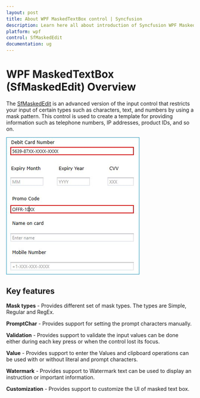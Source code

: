 ```yaml
---
layout: post
title: About WPF MaskedTextBox control | Syncfusion
description: Learn here all about introduction of Syncfusion WPF MaskedTextBox (SfMaskedEdit) control, its elements and more details.
platform: wpf
control: SfMaskedEdit
documentation: ug
---
```


# WPF MaskedTextBox (SfMaskedEdit) Overview

The [SfMaskedEdit](https://help.syncfusion.com/cr/wpf/Syncfusion.Windows.Controls.Input.SfMaskedEdit.html)  is an advanced version of the input control that restricts your input of certain types such as characters, text, and numbers by using a mask pattern. This control is used to create a template for providing information such as telephone numbers, IP addresses, product IDs, and so on.

![Overview of WPF MaskedEdit](Overview_images/wpf-maskededit.jpg)

## Key features

**Mask types** - Provides different set of mask types. The types are Simple, Regular and RegEx.

**PromptChar** - Provides support for setting the prompt characters manually.

**Validation** - Provides support to validate the input values can be done either during each key press or when the control lost its focus.

**Value** - Provides support to enter the Values and clipboard operations can be used with or without literal and prompt characters.

**Watermark** - Provides support to Watermark text can be used to display an instruction or important information.

**Customization** - Provides support to customize the UI of masked text box.

